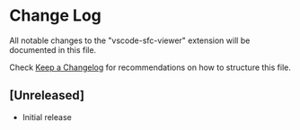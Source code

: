 # Change Log

All notable changes to the "vscode-sfc-viewer" extension will be documented in this file.

Check [Keep a Changelog](http://keepachangelog.com/) for recommendations on how to structure this file.

## [Unreleased]

- Initial release